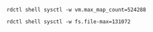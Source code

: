 ```shell
rdctl shell sysctl -w vm.max_map_count=524288
```
```shell
rdctl shell sysctl -w fs.file-max=131072
```
